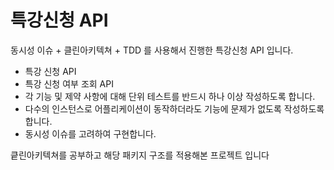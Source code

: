 # 특강신청 API

동시성 이슈 + 클린아키텍쳐 + TDD 를 사용해서 진행한 특강신청 API 입니다.

- 특강 신청 API
- 특강 신청 여부 조회 API
- 각 기능 및 제약 사항에 대해 단위 테스트를 반드시 하나 이상 작성하도록 합니다.
- 다수의 인스턴스로 어플리케이션이 동작하더라도 기능에 문제가 없도록 작성하도록 합니다.
- 동시성 이슈를 고려하여 구현합니다.

킅린아키텍쳐를 공부하고 해당 패키지 구조를 적용해본 프로젝트 입니다